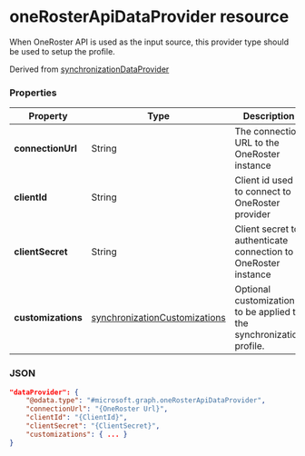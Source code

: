 # oneRosterApiDataProvider resource

When OneRoster API is used as the input source, this provider type should be used to setup the profile.

Derived from [synchronizationDataProvider](synchronizationdataprovider.md)

### Properties

| Property | Type | Description |
|-|-|-|
| **connectionUrl** | String | The connection URL to the OneRoster instance |
| **clientId** | String |  Client id used to connect to OneRoster provider |
| **clientSecret** | String |  Client secret to authenticate connection to OneRoster instance |
| **customizations** | [synchronizationCustomizations](synchronizationcustomizations.md) | Optional customization to be applied to the synchronization profile.

### JSON

```json
"dataProvider": {
    "@odata.type": "#microsoft.graph.oneRosterApiDataProvider",
    "connectionUrl": "{OneRoster Url}",
    "clientId": "{ClientId}",
    "clientSecret": "{ClientSecret}",
    "customizations": { ... }
}
```
